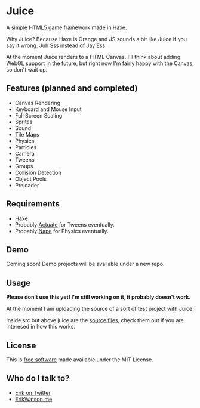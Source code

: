 # Juice

A simple HTML5 game framework made in [Haxe](http://haxe.org).

Why Juice? Because Haxe is Orange and JS sounds a bit like Juice if you say it wrong. Juh Sss instead of Jay Ess. 

At the moment Juice renders to a HTML Canvas. I'll think about adding WebGL support in the future, but right now I'm fairly happy with the Canvas, so don't wait up.


## Features (planned and completed)

* Canvas Rendering 
* Keyboard and Mouse Input 
* Full Screen Scaling 
* Sprites 
* Sound 
* Tile Maps 
* Physics 
* Particles 
* Camera 
* Tweens 
* Groups 
* Collision Detection 
* Object Pools 
* Preloader


## Requirements

* [Haxe](http://haxe.org)
* Probably [Actuate](https://github.com/openfl/actuate) for Tweens eventually.
* Probably [Nape](https://github.com/deltaluca/nape) for Physics eventually. 


## Demo

Coming soon! Demo projects will be available under a new repo.


## Usage

__Please don't use this yet! I'm still working on it, it probably doesn't work.__

At the moment I am uploading the source of a sort of test project with Juice. 

Inside src but above juice are the [source files](https://github.com/championchap/Juice/tree/master/src), check them out if you are interesed in how this works. 


## License

This is [free software](https://www.gnu.org/philosophy/free-sw.html) made available under the MIT License.


## Who do I talk to?

* [Erik on Twitter](https://twitter.com/championchap)
* [ErikWatson.me](http://erikwatson.me)
